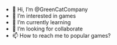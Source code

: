 - 👋 Hi, I’m @GreenCatCompany
- 👀 I’m interested in games
- 🌱 I’m currently learning 
- 💞️ I’m looking for  collaborate 
- 📫 How to reach me to popular games?

<!---
GreenCatCompany/GreenCatCompany is a ✨ special ✨ repository because its `README.md` (this file) appears on your GitHub profile.
You can click the Preview link to take a look at your changes.
--->
